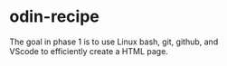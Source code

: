 # odin-recipe
The goal in phase 1 is to use Linux bash, git, github, and <br>
 VScode to efficiently create a HTML page.